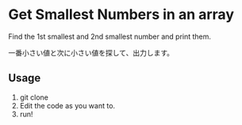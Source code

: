 # Get Smallest Numbers in an array

Find the 1st smallest and 2nd smallest number and print them.

一番小さい値と次に小さい値を探して、出力します。


## Usage

1. git clone
2. Edit the code as you want to.
3. run!
